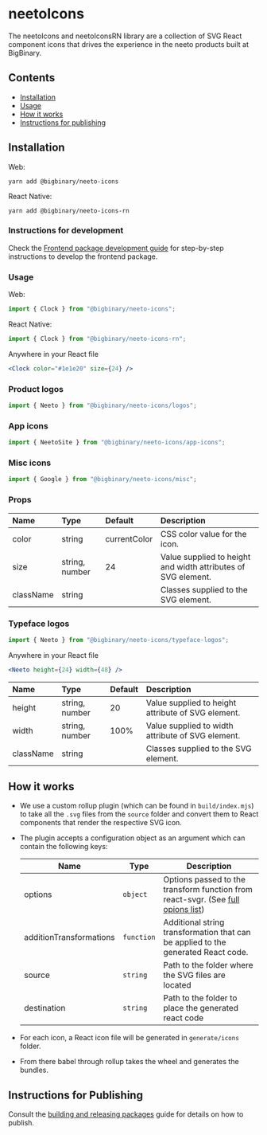 # neetoIcons

The neetoIcons and neetoIconsRN library are a collection of SVG React component icons that drives
the experience in the neeto products built at BigBinary.

## Contents

- [Installation](#installation)
- [Usage](#usage)
- [How it works](#how-it-works)
- [Instructions for publishing](#instructions-for-publishing)

## Installation

Web:

```
yarn add @bigbinary/neeto-icons
```

React Native:

```
yarn add @bigbinary/neeto-icons-rn
```

### Instructions for development

Check the [Frontend package development guide](https://neeto-engineering.neetokb.com/p/a-d34cb4b0) for step-by-step instructions to develop the frontend package.

### Usage

Web:

```javascript
import { Clock } from "@bigbinary/neeto-icons";
```

React Native:

```javascript
import { Clock } from "@bigbinary/neeto-icons-rn";
```

Anywhere in your React file

```jsx
<Clock color="#1e1e20" size={24} />
```

### Product logos

```javascript
import { Neeto } from "@bigbinary/neeto-icons/logos";
```

### App icons

```javascript
import { NeetoSite } from "@bigbinary/neeto-icons/app-icons";
```

### Misc icons

```javascript
import { Google } from "@bigbinary/neeto-icons/misc";
```

### Props

| Name      | Type           | Default      | Description                                                   |
| :-------- | :------------- | :----------- | :------------------------------------------------------------ |
| color     | string         | currentColor | CSS color value for the icon.                                 |
| size      | string, number | 24           | Value supplied to height and width attributes of SVG element. |
| className | string         |              | Classes supplied to the SVG element.                          |

### Typeface logos

```javascript
import { Neeto } from "@bigbinary/neeto-icons/typeface-logos";
```

Anywhere in your React file

```jsx
<Neeto height={24} width={48} />
```

| Name      | Type           | Default | Description                                        |
| :-------- | :------------- | :------ | :------------------------------------------------- |
| height    | string, number | 20      | Value supplied to height attribute of SVG element. |
| width     | string, number | 100%    | Value supplied to width attribute of SVG element.  |
| className | string         |         | Classes supplied to the SVG element.               |

## How it works

- We use a custom rollup plugin (which can be found in `build/index.mjs`) to
  take all the `.svg` files from the `source` folder and convert them to React
  components that render the respective SVG icon.
- The plugin accepts a configuration object as an argument which can contain the
  following keys:

  | Name                    | Type       | Description                                                                                                              |
  | ----------------------- | ---------- | ------------------------------------------------------------------------------------------------------------------------ |
  | options                 | `object`   | Options passed to the transform function from react-svgr. (See [full opions list](https://react-svgr.com/docs/options/)) |
  | additionTransformations | `function` | Additional string transformation that can be applied to the generated React code.                                        |
  | source                  | `string`   | Path to the folder where the SVG files are located                                                                       |
  | destination             | `string`   | Path to the folder to place the generated react code                                                                     |

- For each icon, a React icon file will be generated in `generate/icons` folder.
- From there babel through rollup takes the wheel and generates the bundles.

## Instructions for Publishing

Consult the [building and releasing packages](https://neeto-engineering.neetokb.com/articles/building-and-releasing-packages) guide for details on how to publish.
